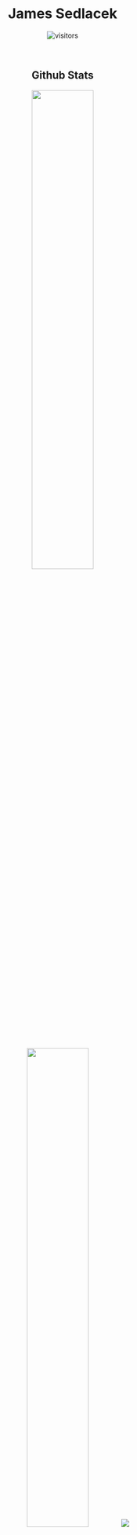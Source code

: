 <div align="center">
<h1>James Sedlacek</h1>

![visitors](https://visitor-badge.glitch.me/badge?page_id=jamessedlacek.jamessedlacek)
  
</br>

## Github Stats

  <img height="50%" width="auto" src ="https://github-readme-stats.vercel.app/api?username=JamesSedlacek&show_icons=true&count_private=true&theme=darcula&hide_border=true&hide=issues,contribs&bg_color=00000000">
  <img height="50%" width="auto" src ="https://github-readme-stats.vercel.app/api/top-langs/?username=JamesSedlacek&layout=compact&hide_border=true&theme=darcula&bg_color=00000000&langs_count=6&hide=jupyter%20notebook,tex,css,php">
  <img src ="https://github-readme-streak-stats.herokuapp.com?user=JamesSedlacek&theme=darcula&hide_border=true&background=FFFFFF00">

</br>

</div>

<div align="left">

## Highlights
  
- 3 Apps published to the App Store
- 3 Upwork Contracts completed
- 25+ Hours tutored in Swift
- 1 iOS Framework published using CocoaPods

 </div><br>

<div align="left">
  
## Links

- Checkout my [Portfolio Website](https://JamesSedlacek.github.io)
- I do iOS freelancing on [Upwork](https://www.UpWork.com/freelancers/~01bed510a74b1a74dc)
- I'm a Swift Tutor on [Wyzant](https://www.wyzant.com/match/tutor/88788497)
- Connect with me on [LinkedIn](https://www.linkedin.com/in/jamessedlacekjr/)

 </div><br>
